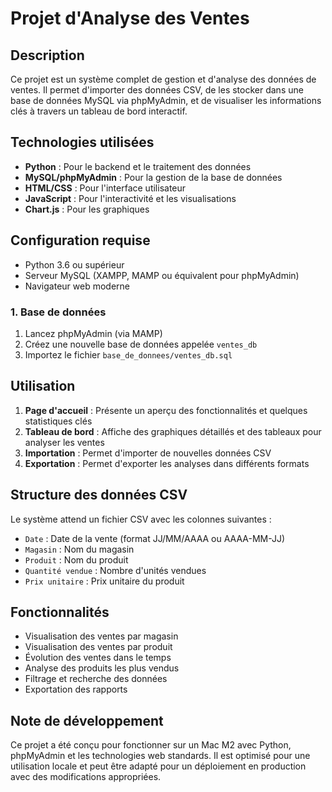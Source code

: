 # Projet d'Analyse des Ventes

## Description
Ce projet est un système complet de gestion et d'analyse des données de ventes. Il permet d'importer des données CSV, de les stocker dans une base de données MySQL via phpMyAdmin, et de visualiser les informations clés à travers un tableau de bord interactif.

## Technologies utilisées
- **Python** : Pour le backend et le traitement des données
- **MySQL/phpMyAdmin** : Pour la gestion de la base de données
- **HTML/CSS** : Pour l'interface utilisateur
- **JavaScript** : Pour l'interactivité et les visualisations
- **Chart.js** : Pour les graphiques

## Configuration requise
- Python 3.6 ou supérieur
- Serveur MySQL (XAMPP, MAMP ou équivalent pour phpMyAdmin)
- Navigateur web moderne

### 1. Base de données
1. Lancez phpMyAdmin (via MAMP)
2. Créez une nouvelle base de données appelée `ventes_db`
3. Importez le fichier `base_de_donnees/ventes_db.sql`


## Utilisation
1. **Page d'accueil** : Présente un aperçu des fonctionnalités et quelques statistiques clés
2. **Tableau de bord** : Affiche des graphiques détaillés et des tableaux pour analyser les ventes
3. **Importation** : Permet d'importer de nouvelles données CSV
4. **Exportation** : Permet d'exporter les analyses dans différents formats

## Structure des données CSV
Le système attend un fichier CSV avec les colonnes suivantes :
- `Date` : Date de la vente (format JJ/MM/AAAA ou AAAA-MM-JJ)
- `Magasin` : Nom du magasin
- `Produit` : Nom du produit
- `Quantité vendue` : Nombre d'unités vendues
- `Prix unitaire` : Prix unitaire du produit

## Fonctionnalités
- Visualisation des ventes par magasin
- Visualisation des ventes par produit
- Évolution des ventes dans le temps
- Analyse des produits les plus vendus
- Filtrage et recherche des données
- Exportation des rapports

## Note de développement
Ce projet a été conçu pour fonctionner sur un Mac M2 avec Python, phpMyAdmin et les technologies web standards. Il est optimisé pour une utilisation locale et peut être adapté pour un déploiement en production avec des modifications appropriées.
